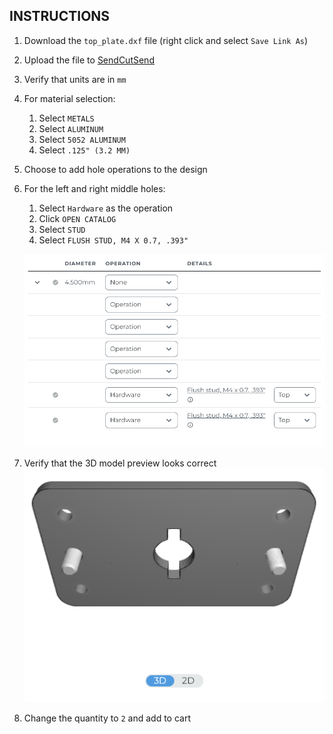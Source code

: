 ## INSTRUCTIONS

1. Download the `top_plate.dxf` file (right click and select `Save Link As`)
   
2. Upload the file to [SendCutSend](https://app.sendcutsend.com/customer#/quote)
   
3. Verify that units are in `mm`
   
4. For material selection:
   1. Select `METALS`
   2. Select `ALUMINUM`
   3. Select `5052 ALUMINUM`
   4. Select `.125" (3.2 MM)`
   
5. Choose to add hole operations to the design

6. For the left and right middle holes:
   1. Select `Hardware` as the operation
   2. Click `OPEN CATALOG`
   3. Select `STUD`
   4. Select `FLUSH STUD, M4 X 0.7, .393"`
   
   ![Hole Operations](.\images\hole_operations.png)

7. Verify that the 3D model preview looks correct ![3D Model Preview](.\images\3d_model_preview.png)

8. Change the quantity to `2` and add to cart

